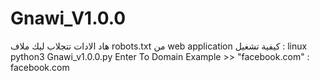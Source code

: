 # Gnawi_V1.0.0
هاد الادات تتجلاب ليك ملاف robots.txt من web application 
كيفية تشغيل : linux 
python3 Gnawi_v1.0.0.py
Enter To Domain Example >> "facebook.com" : facebook.com
